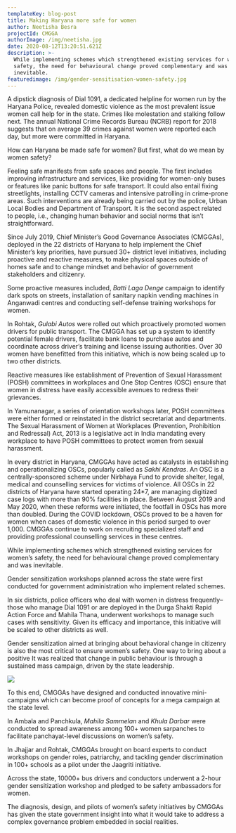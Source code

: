 ```yaml
---
templateKey: blog-post
title: Making Haryana more safe for women
author: Neetisha Besra
projectId: CMGGA
authorImage: /img/neetisha.jpg
date: 2020-08-12T13:20:51.621Z
description: >-
  While implementing schemes which strengthened existing services for women’s
  safety, the need for behavioural change proved complementary and was
  inevitable. 
featuredimage: /img/gender-sensitisation-women-safety.jpg
---
```

A dipstick diagnosis of Dial 1091, a dedicated helpline for women run by the Haryana Police, revealed domestic violence as the most prevalent issue women call help for in the state. Crimes like molestation and stalking follow next. The annual National Crime Records Bureau (NCRB) report for 2018 suggests that on average 39 crimes against women were reported each day, but more were committed in Haryana.

How can Haryana be made safe for women? But first, what do we mean by women safety?

Feeling safe manifests from safe spaces and people. The first includes improving infrastructure and services, like providing for women-only buses or features like panic buttons for safe transport. It could also entail fixing streetlights, installing CCTV cameras and intensive patrolling in crime-prone areas. Such interventions are already being carried out by the police, Urban Local Bodies and Department of Transport. It is the second aspect related to people, i.e., changing human behavior and social norms that isn’t straightforward.

Since July 2019, Chief Minister’s Good Governance Associates (CMGGAs), deployed in the 22 districts of Haryana to help implement the Chief Minister’s key priorities, have pursued 30+ district level initiatives, including proactive and reactive measures, to make physical spaces outside of homes safe and to change mindset and behavior of government stakeholders and citizenry.

Some proactive measures included, _Batti Laga Denge_ campaign to identify dark spots on streets, installation of sanitary napkin vending machines in Anganwadi centres and conducting self-defense training workshops for women.

In Rohtak, _Gulabi Autos_ were rolled out which proactively promoted women drivers for public transport. The CMGGA has set up a system to identify potential female drivers, facilitate bank loans to purchase autos and coordinate across driver’s training and license issuing authorities. Over 30 women have benefitted from this initiative, which is now being scaled up to two other districts.

Reactive measures like establishment of Prevention of Sexual Harassment (POSH) committees in workplaces and One Stop Centres (OSC) ensure that women in distress have easily accessible avenues to redress their grievances.

In Yamunanagar, a series of orientation workshops later, POSH committees were either formed or reinstated in the district secretariat and departments. The Sexual Harassment of Women at Workplaces (Prevention, Prohibition and Redressal) Act, 2013 is a legislative act in India mandating every workplace to have POSH committees to protect women from sexual harassment.

In every district in Haryana, CMGGAs have acted as catalysts in establishing and operationalizing OSCs, popularly called as _Sakhi Kendras_.  An OSC is a centrally-sponsored scheme under Nirbhaya Fund to provide shelter, legal, medical and counselling services for victims of violence. All OSCs in 22 districts of Haryana have started operating 24*7, are managing digitized case logs with more than 90% facilities in place. Between August 2019 and May 2020, when these reforms were initiated, the footfall in OSCs has more than doubled. During the COVID lockdown, OSCs proved to be a haven for women when cases of domestic violence in this period surged to over 1,000. CMGGAs continue to work on recruiting specialized staff and providing professional counselling services in these centres.

While implementing schemes which strengthened existing services for women’s safety, the need for behavioural change proved complementary and was inevitable. 

Gender sensitization workshops planned across the state were first conducted for government administration who implement related schemes.

In six districts, police officers who deal with women in distress frequently–those who manage Dial 1091 or are deployed in the Durga Shakti Rapid Action Force and Mahila Thana, underwent workshops to manage such cases with sensitivity. Given its efficacy and importance, this initiative will be scaled to other districts as well.

Gender sensitization aimed at bringing about behavioral change in citizenry is also the most critical to ensure women’s safety. One way to bring about a positive It was realized that change in public behaviour is through a sustained mass campaign, driven by the state leadership.

![](/img/women-safety-workshop_ws.png)

To this end, CMGGAs have designed and conducted innovative mini-campaigns which can become proof of concepts for a mega campaign at the state level.

In Ambala and Panchkula, _Mahila Sammelan_ and _Khula Darbar_ were conducted to spread awareness among 100+ women sarpanches to facilitate panchayat-level discussions on women’s safety.

In Jhajjar and Rohtak, CMGGAs brought on board experts to conduct workshops on gender roles, patriarchy, and tackling gender discrimination in 100+ schools as a pilot under the Jaagriti initiative.

Across the state, 10000+ bus drivers and conductors underwent a 2-hour gender sensitization workshop and pledged to be safety ambassadors for women.

The diagnosis, design, and pilots of women’s safety initiatives by CMGGAs has given the state government insight into what it would take to address a complex governance problem embedded in social realities.

